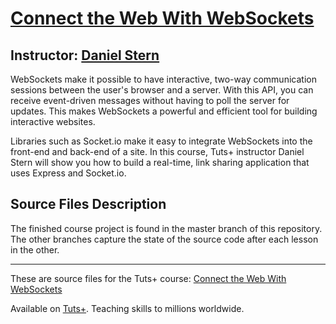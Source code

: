 # [Connect the Web With WebSockets][published url]
## Instructor: [Daniel Stern][instructor url]


WebSockets make it possible to have interactive, two-way communication sessions between the user's browser and a server. With this API, you can receive event-driven messages without having to poll the server for updates. This makes WebSockets a powerful and efficient tool for building interactive websites.

Libraries such as Socket.io make it easy to integrate WebSockets into the front-end and back-end of a site. In this course, Tuts+ instructor Daniel Stern will show you how to build a real-time, link sharing application that uses Express and Socket.io.

## Source Files Description

The finished course project is found in the master branch of this repository. The other branches capture the state of the source code after each lesson in the other.


------

These are source files for the Tuts+ course: [Connect the Web With WebSockets][published url]

Available on [Tuts+](https://tutsplus.com). Teaching skills to millions worldwide.

[published url]: https://code.tutsplus.com/courses/connect-the-web-with-websockets
[instructor url]: https://tutsplus.com/authors/daniel-stern
